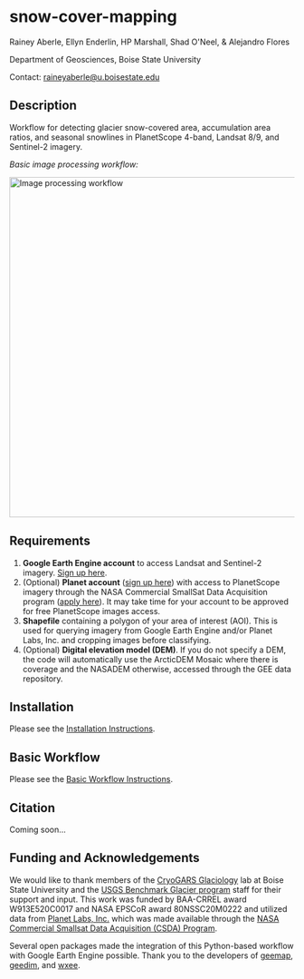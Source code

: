 # snow-cover-mapping

Rainey Aberle, Ellyn Enderlin, HP Marshall, Shad O'Neel, & Alejandro Flores

Department of Geosciences, Boise State University

Contact: raineyaberle@u.boisestate.edu

## Description
Workflow for detecting glacier snow-covered area, accumulation area ratios, and seasonal snowlines in PlanetScope 4-band, Landsat 8/9, and Sentinel-2 imagery.

_Basic image processing workflow:_

<img src="https://github.com/RaineyAbe/snow-cover-mapping/blob/main/figures/methods_workflow_no_filtering.png" alt="Image processing workflow" width="600"/>

## Requirements

1. __Google Earth Engine account__ to access Landsat and Sentinel-2 imagery. [Sign up here](https://earthengine.google.com/new_signup/).
2. (Optional) __Planet account__ ([sign up here](https://www.planet.com/signup/)) with access to PlanetScope imagery through the NASA Commercial SmallSat Data Acquisition program ([apply here](https://www.planet.com/markets/nasa/)). It may take time for your account to be approved for free PlanetScope images access. 
3. __Shapefile__ containing a polygon of your area of interest (AOI). This is used for querying imagery from Google Earth Engine and/or Planet Labs, Inc. and cropping images before classifying. 
4. (Optional) __Digital elevation model (DEM)__. If you do not specify a DEM, the code will automatically use the ArcticDEM Mosaic where there is coverage and the NASADEM otherwise, accessed through the GEE data repository. 

## Installation
Please see the [Installation Instructions](https://github.com/RaineyAbe/snow-cover-mapping/blob/main/docs/installation_instructions.md). 

## Basic Workflow
Please see the [Basic Workflow Instructions](https://github.com/RaineyAbe/snow-cover-mapping/blob/main/docs/basic_workflow.md).

## Citation

Coming soon...

## Funding and Acknowledgements
We would like to thank members of the [CryoGARS Glaciology](https://github.com/CryoGARS-Glaciology) lab at Boise State University and the [USGS Benchmark Glacier program](https://www.usgs.gov/programs/climate-research-and-development-program/science/usgs-benchmark-glacier-project) staff for their support and input. This work was funded by BAA-CRREL award W913E520C0017 and NASA EPSCoR award 80NSSC20M0222 and utilized data from [Planet Labs, Inc.](https://www.planet.com/) which was made available through the [NASA Commercial Smallsat Data Acquisition (CSDA) Program](https://www.earthdata.nasa.gov/esds/csda). 

Several open packages made the integration of this Python-based workflow with Google Earth Engine possible. Thank you to the developers of [geemap](https://geemap.org/), [geedim](https://geedim.readthedocs.io/en/latest/index.html), and [wxee](https://wxee.readthedocs.io/en/latest/index.html). 
